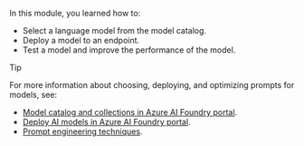 In this module, you learned how to:

- Select a language model from the model catalog.
- Deploy a model to an endpoint.
- Test a model and improve the performance of the model.

> [!TIP]
> For more information about choosing, deploying, and optimizing prompts for models, see:
>
> - [Model catalog and collections in Azure AI Foundry portal](/azure/ai-foundry/how-to/model-catalog-overview).
> - [Deploy AI models in Azure AI Foundry portal](/azure/ai-foundry/concepts/deployments-overview).
> - [Prompt engineering techniques](/azure/ai-services/openai/concepts/prompt-engineering).
